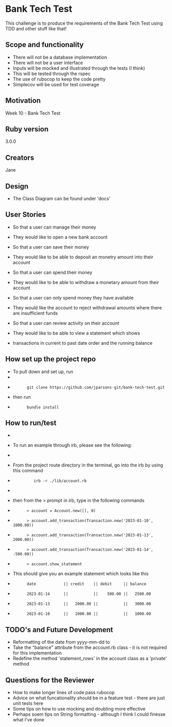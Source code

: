 # Bank Tech Test

This challenge is to produce the requirements of the Bank Tech Test using TDD
and other stuff like that! 

## Scope and functionality
* There will not be a database implementation
* There will not be a user interface
* Inputs will be mocked and illustrated through the tests (I think)
* This will be tested through the rspec
* The use of rubocop to keep the code pretty
* Simplecov will be used for test coverage

## Motivation
Week 10 - Bank Tech Test

## Ruby version
3.0.0

## Creators
Jane

## Design
* The Class Diagram can be found under 'docs'

## User Stories
* So that a user can manage their money
* They would like to open a new bank account

* So that a user can save their money
* They would like to be able to deposit an monetry amount into their account

* So that a user can spend their money
* They would like to be able to withdraw a monetary amount from their account

* So that a user can only spend money they have available
* They would like the account to reject withdrawal amounts where there are insufficient funds

* So that a user can review activity on their account
* They would like to be able to view a statement which shows
* transactions in current to past date order and the running balance

## How set up the project repo
* To pull down and set up, run
* 
*           git clone https://github.com/jparsons-git/bank-tech-test.git
* then run
*           bundle install

## How to run/test
* 
* To run an example through irb, please see the following:
* 
* From the project route directory in the terminal, go into the irb by using this command
*              irb -r ./lib/account.rb
*
* then from the > prompt in irb, type in the following commands
*           > account = Account.new([], 0)
*           > account.add_transaction(Transaction.new('2023-01-10', 1000.00))
*           > account.add_transaction(Transaction.new('2023-01-13', 2000.00))
*           > account.add_transaction(Transaction.new('2023-01-14', -500.00))
*           > account.show_statement

* This should give you an example statement which looks like this

*           date            || credit    || debit     || balance
*           2023-01-14      ||           ||    500.00 ||   2500.00
*           2023-01-13      ||   2000.00 ||           ||   3000.00
*           2023-01-10      ||   1000.00 ||           ||   1000.00

## TODO's and Future Development
* Reformatting of the date from yyyy-mm-dd to 
* Take the "balance" attribute from the account.rb class - it is not required for this implementation
* Redefine the method 'statement_rows' in the account class as a 'private' method


## Questions for the Reviewer
* How to make longer lines of code pass rubocop
* Advice on what funcationality should be in a feature test - there are just unit tests here
* Some tips on how to use mocking and doubling more effective 
* Perhaps soem tips on String formatting - although I think I could finesse what I've done
